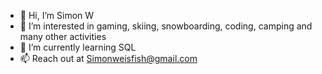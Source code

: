 - 👋 Hi, I’m Simon W
- 👀 I’m interested in gaming, skiing, snowboarding, coding, camping and many other activities
- 🌱 I’m currently learning SQL
- 📫 Reach out at Simonweisfish@gmail.com
